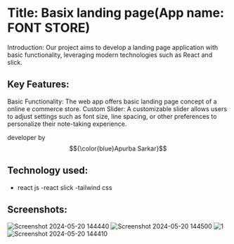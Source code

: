 
# Title: Basix landing page(App name: FONT STORE)

Introduction:
Our project aims to develop a landing page application with basic functionality, leveraging modern technologies such as React and slick. 

## Key Features:

Basic Functionality: The web app offers basic landing page concept of a online e commerce store.
Custom Slider: A customizable slider allows users to adjust settings such as font size, line spacing, or other preferences to personalize their note-taking experience.



developer by  $${\color{blue}Apurba Sarkar}$$ 

## Technology used:
- react js
-react slick
-tailwind css



## Screenshots: 

![Screenshot 2024-05-20 144440](https://github.com/apurba-sarkar/front-store/assets/127435292/484c486c-1e77-448c-8b9a-bc90b3248709)
![Screenshot 2024-05-20 144500](https://github.com/apurba-sarkar/front-store/assets/127435292/ad1e0965-fc21-4866-848f-2c9a54277ef5)
![1](https://github.com/apurba-sarkar/front-store/assets/127435292/9309408a-5e9a-4c98-a81d-605f6fb47dc1)
![Screenshot 2024-05-20 144410](https://github.com/apurba-sarkar/front-store/assets/127435292/902a711d-c551-4180-8163-1db64ddbdeff)
